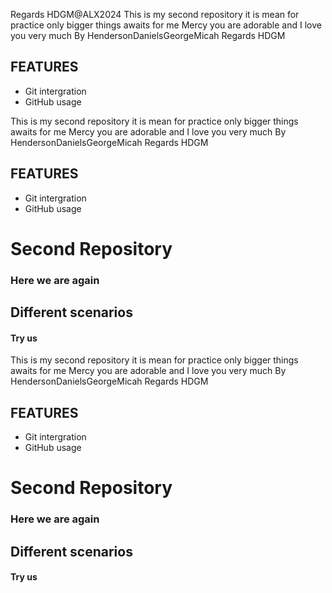 Regards HDGM@ALX2024
This is my second repository
it is mean for practice only
bigger things awaits for me
Mercy you are adorable and I love you very much
By HendersonDanielsGeorgeMicah
Regards HDGM
## FEATURES
- Git intergration
- GitHub usage


This is my second repository
it is mean for practice only
bigger things awaits for me
Mercy you are adorable and I love you very much
By HendersonDanielsGeorgeMicah
Regards HDGM
## FEATURES
- Git intergration
- GitHub usage


# Second Repository
### Here we are again
## Different scenarios
#### Try us

This is my second repository
it is mean for practice only
bigger things awaits for me
Mercy you are adorable and I love you very much
By HendersonDanielsGeorgeMicah
Regards HDGM
## FEATURES
- Git intergration
- GitHub usage


# Second Repository
### Here we are again
## Different scenarios
#### Try us

